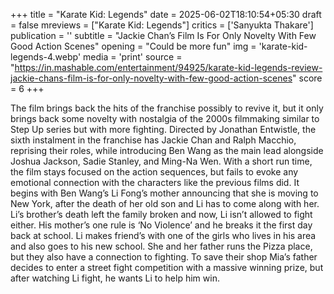 +++
title = "Karate Kid: Legends"
date = 2025-06-02T18:10:54+05:30
draft = false
mreviews = ["Karate Kid: Legends"]
critics = ['Sanyukta Thakare']
publication = ''
subtitle = "Jackie Chan’s Film Is For Only Novelty With Few Good Action Scenes"
opening = "Could be more fun"
img = 'karate-kid-legends-4.webp'
media = 'print'
source = "https://in.mashable.com/entertainment/94925/karate-kid-legends-review-jackie-chans-film-is-for-only-novelty-with-few-good-action-scenes"
score = 6
+++

The film brings back the hits of the franchise possibly to revive it, but it only brings back some novelty with nostalgia of the 2000s filmmaking similar to Step Up series but with more fighting. Directed by Jonathan Entwistle, the sixth instalment in the franchise has Jackie Chan and Ralph Macchio, reprising their roles, while introducing Ben Wang as the main lead alongside Joshua Jackson, Sadie Stanley, and Ming-Na Wen. With a short run time, the film stays focused on the action sequences, but fails to evoke any emotional connection with the characters like the previous films did. It begins with Ben Wang’s Li Fong’s mother announcing that she is moving to New York, after the death of her old son and Li has to come along with her. Li’s brother’s death left the family broken and now, Li isn’t allowed to fight either. His mother’s one rule is ‘No Violence’ and he breaks it the first day back at school. Li makes friend’s with one of the girls who lives in his area and also goes to his new school. She and her father runs the Pizza place, but they also have a connection to fighting. To save their shop Mia’s father decides to enter a street fight competition with a massive winning prize, but after watching Li fight, he wants Li to help him win.
